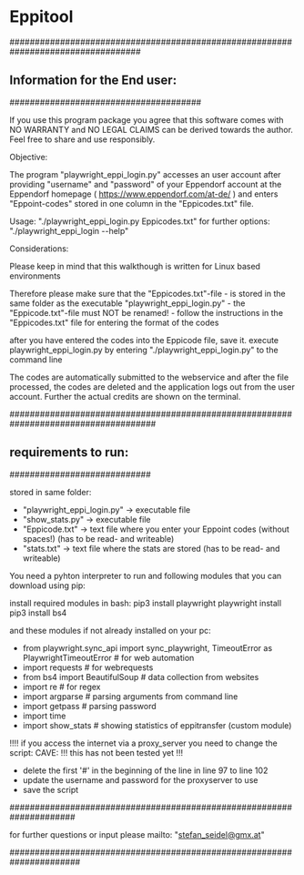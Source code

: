 # Eppitool

##################################################################################
## Information for the End user:  ##
######################################

If you use this program package you agree that this software comes with NO WARRANTY and 
NO LEGAL CLAIMS can be derived towards the author. Feel free to share and use responsibly.


Objective:

 The program "playwright_eppi_login.py" accesses an user account after providing
 "username" and "password" of your Eppendorf account at  the Eppendorf homepage
  ( https://www.eppendorf.com/at-de/ ) and enters "Eppoint-codes" stored in one 
 column in the "Eppicodes.txt" file.
 
 
 Usage: 
 "./playwright_eppi_login.py Eppicodes.txt"
 for further options: 
 "./playwright_eppi_login --help"
 
 
Considerations:

 Please keep in mind that this walkthough is written for Linux based environments

 Therefore please make sure that the "Eppicodes.txt"-file
        - is stored in the same folder as the executable "playwright_eppi_login.py"
        - the "Eppicode.txt"-file must NOT be renamed!
        - follow the instructions in the "Eppicodes.txt" file for entering the format
          of the codes

 after you have entered the codes into the Eppicode file, save it.
 execute playwright_eppi_login.py by entering "./playwright_eppi_login.py" to the command line

 The codes are automatically submitted to the webservice and after the file
 processed, the codes are deleted and the application logs out from the
 user account. Further the actual credits are shown on the terminal.




#####################################################################################
## requirements to run:   ##
############################

stored in same folder:
- "playwright_eppi_login.py" -> executable file
- "show_stats.py" -> executable file
- "Eppicode.txt" -> text file where you enter your Eppoint codes (without spaces!) (has to be read- and writeable)
- "stats.txt" -> text file where the stats are stored (has to be read- and writeable)


You need a pyhton interpreter to run and following modules that you can download using pip:

 install required modules in bash:
 pip3 install playwright
 playwright install
 pip3 install bs4


and these modules if not already installed on your pc:
- from playwright.sync_api import sync_playwright, TimeoutError as PlaywrightTimeoutError # for web automation
- import requests                                                              # for webrequests
- from bs4 import BeautifulSoup                                                # data collection from websites
- import re                                                                    # for regex
- import argparse                                                              # parsing arguments from command line
- import getpass                                                               # parsing password
- import time
- import show_stats                                                            # showing statistics of eppitransfer (custom module)



!!!! if you access the internet via a proxy_server you need to change the script:
CAVE: !!! this has not been tested yet !!!
- delete the first '#' in the beginning of the line in line 97 to line 102
- update the username and password for the proxyserver to use 
- save the script


#####################################################################

for further questions or input please mailto: "stefan_seidel@gmx.at"

######################################################################
